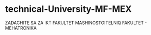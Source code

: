 # technical-University-MF-MEX

ZADACHITE SA ZA IKT FAKULTET MASHINOSTOITELNIQ FAKULTET - MEHATRONIKA

